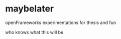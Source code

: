 maybelater
==========

openFrameworks experimentations for thesis and fun

who knows what this will be.
